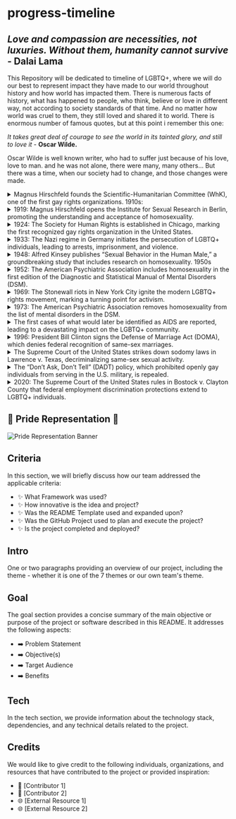 # progress-timeline


## *Love and compassion are necessities, not luxuries. Without them, humanity cannot survive* - __Dalai Lama__


This Repository will be dedicated to timeline of LGBTQ+, where we will do our best to represent impact they have made to our world throughout history and how world has impacted them. There is numerous facts of history, what has happened to people, who think, believe or love in different way, not according to society standards of that time. And no matter how world was cruel to them, they still loved and shared it to world. There is enormous number of famous quotes, but at this point i remember this one:

*It takes great deal of courage to see the world in its tainted glory, and still to love it* - __Oscar Wilde.__

Oscar Wilde is well known writer, who had to suffer just because of his love, love to man. and he was not alone, there were many, many others... But there was a time, when our society had to change, and those changes were made. 


<details>  <summary> Magnus Hirschfeld founds the Scientific-Humanitarian Committee (WhK), one of the first gay rights organizations. 1910s:</summary>
<p>
Comitee was founded on 1897 15<sup>th</sup> of May in Germany, just three days before [ __Oscar Wilde__ ](http://www.cmgww.com/historic/wilde/) was released from prison for homosexuality by Magnus Hirschfield. The reasons for starting such committee that he noticed his homosexual patients were  leaning towards suicide, as society believed they were unnatural and criminalized them for their natural desires. They gathered over 5.000 signatures to repeal the law (Paragraph 175), between signatories were: Leo Tolstoy and Albert Einstein. 
</p></details>

<details>  <summary> 1919: Magnus Hirschfeld opens the Institute for Sexual Research in Berlin, promoting the understanding and acceptance of homosexuality. </summary>
<p>
Magnus opens "Institute of Sexual Science" on 6<sup>th</sup> of July in Berlin (Tiergarten district), the first of its kind in the World. There was more than 40 working people in many different fields: research, sexual counseling, treatment of venereal deceases and public sexual education. It also included museum of sexual artifacts, exam rooms and lecture hall. Usually advices were for free, thus in first year over 3.500 people had over 18.000 consultations. People who were poorer, received medical treatment for free.
</p></details>

<details>  <summary> 1924: The Society for Human Rights is established in Chicago, marking the first recognized gay rights organization in the United States. </summary>
<p>
Henry Gerber inspired by Magnus (Henry was born in Bavaria and in 1913 moved to USA), filled application to establish Society for Human Rights on 1924 10<sup>th</sup> of December in Chicago. He managed to publish just few issues before he had to shut down Society after charter was presented by local police on 1925, even charges later were dropped, but legal fees bankrupted Gerber. After all of this he continued writing about homosexuality for several publications.
</p></details>

<details>  <summary> 1933: The Nazi regime in Germany initiates the persecution of LGBTQ+ individuals, leading to arrests, imprisonment, and violence.</summary>
<p>
Nazi regime student group marched to Institute for Sexual Science, looted library and archives. Later books, files were burned. Within few months Institute was forced to close. Gerber left Germany and moved to France. Nazi regime continued campaign against male homosexuality between 1933 and 1945. Over 100.000 men were arrested and about 50% of them were convicted, in some cases that led to imprisonments in concentration camps. June 1935 Nazis revised Paragraph 175 by banning sexual relationships between men. 1936 campaign intensified led by SS leader Heinich Himmler.
</p></details>

<details>  <summary> 1948: Alfred Kinsey publishes “Sexual Behavior in the Human Male,” a groundbreaking study that includes research on homosexuality. 1950s </summary>
<p>
Alfred Kinsley is known as as sexologist, and his work on human sexuality, as he believed everyone was bisexual and he measured that on scale 0 (heterosexual) to 6 (homosexual). He published 2 books, known as "The Kensley Reports" consisting on 2 books:
<li>1948 - "Sexual Behavior in the Human male" - based on 5300 interviews</li>
<li>1953 - "Sexual Behavior in the Human female" - based on 6000 interviews</li>
He has found that 11.6% of males had rating 3 (on his scale) aged between 20-35, and females accordingly 7%. 
</p></details>

<details> <summary>1952: The American Psychiatric Association includes homosexuality in the first edition of the Diagnostic and Statistical Manual of Mental Disorders (DSM).</summary>
<p>
The aim of this manual was to standardize criteria and nomenclature for psychiatric conditions, thus homosexuality was classified under <em>"sociopathic personality disturbance"</em>. Sexual deviation included different types of behavior including "homosexuality, transvestism, fetishism and etc". Including  these "behaviour" in DSM was to recognize them as disorder not a sin. This was a foundation of future studies of homosexuality clinicians. 
</p></details>

<details><summary>1969: The Stonewall riots in New York City ignite the modern LGBTQ+ rights movement, marking a turning point for activism.</summary>
<p>
Stonewall Inn was known as a gay bar, where they could meet on dance floor and jukebox, the had "protection" for regular payoffs demanded my Mafia, who has previously invested in this bar. Bar was raided by police, as bar was suspected in bootlegging spirits. Patrons had to show documents, if you were not arrested, you were sent out. Crowd slowly formed outside. When more patrons arrived, they were "greeted" with beer bottles. slowly it all turned into riot, actually few of them, peop,e who were arrested were recaptured back by mobs. next night riot had died, although  there were smaller altercations between LGBT and police. People who were present became members of <b>Gay Liberation Front</b> and fought further for queer community and equality.
</p></details>

<details><summary>1973: The American Psychiatric Association removes homosexuality from the list of mental disorders in the DSM.</summary>
<p>
American Psychiatric Association (APA) has voted for removal of homosexuality from mental disorders (5.854 voted to remove, 3.810 to retain) on 1973. This made homosexuality to be moved from DSM and placed it in effect with "sexual orientation disturbance" until 1987 it was completely removed. Spitzer's new definition was homophobic bias. Years later Spitzer made public resignation from APA nomenclature committee, as his views where homophobic.
</p></details>

<details><summary>The first cases of what would later be identified as AIDS are reported, leading to a devastating impact on the LGBTQ+ community.</summary>
<p>
June 5<sup>th</sup> of 1981 CDC has published about five gay men infected with Pheumocystis Pneumonia, although such disease was already known between LGBT+ community. Lawrence Mass was the first journalist to write about epidemic entitling it "Disease Rumors Largely Unfounded" in gay newspaper <em>The New York Native</em>. By the end on 1981, there were already 270 cases of severe immune deficiency where 121 of reported gay men had died. At that moment disease still was not understood and did not have its name. September 24<sup>th</sup>  CDC named it AIDS (Acquired Immune Deficiency Syndrome). By 1985 at least one HIV infection had been reported in every region of the world.
</p></details>

<details><summary>1996: President Bill Clinton signs the Defense of Marriage Act (DOMA), which denies federal recognition of same-sex marriages.</summary>
<p>
"DOMA" (Defense of Marriage Act) was signed by Bill Clinton (yes, yes, the same one - most decent and "with high morals and core values"), where marriage was defined as the union of one woman and one man, what allowed states to refuse of recognition of same-sex marriages. This led to denial of federal protections, privileges even to access to partner's employment benefits, rights of inheritance, immigration and residency, plus on top issues with joint tax returns. Putting it simply: one person with one hand stroke crossed off rights of millions of people.
</p></details>

<details><summary>The Supreme Court of the United States strikes down sodomy laws in Lawrence v. Texas, decriminalizing same-sex sexual activity.</summary>
<p>
2003 landmark case was <b>Lawrence v. Texas</b> (by this year only 36 states had done away with anti-sodomy laws). This case officially decriminalized homosexuality in US. State of Louisiana still managed to keep their legal definition of crime as "unnatural carnal copulation by human with another of the same sex". This changed on 2005 June 26<sup>th</sup>, case <b>Obergefell v. Hodges</b>. Marriage equality was official law in all 50 states, American Samoa took 2 more years to do the same. This was the start of Journey
</p></details>

<details><summary>The “Don’t Ask, Don’t Tell” (DADT) policy, which prohibited openly gay individuals from serving in the U.S. military, is repealed.</summary>
<p>
Until 2011 20<sup>th</sup> of September DADT policy ended. DADT was suppressing gay, lesbian and bisexuals, where they had to keep their sexual identity, otherwise they found to have engaged in "homosexual conduct", what led to discharge. Lifting this policy meant that gay servicemen and servicewoman would be protected from discrimination. 
</p></details>

<details><summary>2020: The Supreme Court of the United States rules in Bostock v. Clayton County that federal employment discrimination protections extend to LGBTQ+ individuals.</summary>
<p>
Civil Rights Act (US) was to protect employees against discrimination, but was still in dispute but not in all states (only 21 has done so). Thus Gerald Bostock was fired from Clayton County (Georgia), because he showed interest in gay softball league. This case decision makes it illegal for employer to discriminate against someone being transgender or homosexual (based on Title VII and Civil Rights Act 1964). This victory was was huge achievement for LGBTQ+, as people should not be judged on who they are or whom they love. 
</p></details>



## 🌈 Pride Representation 🥳
![Pride Representation Banner](https://res.cloudinary.com/djdefbnij/image/upload/v1685616402/pride2023banner_s33wvv.jpg)


## Criteria
In this section, we will briefly discuss how our team addressed the applicable criteria:

- ✨ What Framework was used?
- ✨ How innovative is the idea and project?
- ✨ Was the README Template used and expanded upon?
- ✨ Was the GitHub Project used to plan and execute the project?
- ✨ Is the project completed and deployed?

## Intro
One or two paragraphs providing an overview of our project, including the theme - whether it is one of the 7 themes or our own team's theme.

## Goal
The goal section provides a concise summary of the main objective or purpose of the project or software described in this README. It addresses the following aspects:

- ➡️ Problem Statement
- ➡️ Objective(s)
- ➡️ Target Audience
- ➡️ Benefits

## Tech
In the tech section, we provide information about the technology stack, dependencies, and any technical details related to the project.

## Credits
We would like to give credit to the following individuals, organizations, and resources that have contributed to the project or provided inspiration:
- 🙌 [Contributor 1]
- 🙌 [Contributor 2]
- 🌐 [External Resource 1]
- 🌐 [External Resource 2]
